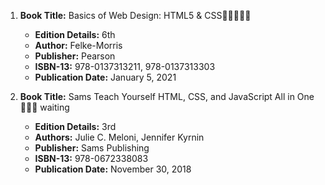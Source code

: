 1. **Book Title:** Basics of Web Design: HTML5 & CSS🚨🚨🚨🚨🚨
   - **Edition Details:** 6th
   - **Author:** Felke-Morris
   - **Publisher:** Pearson
   - **ISBN-13:** 978-0137313211, 978-0137313303
   - **Publication Date:** January 5, 2021
  
2. **Book Title:** Sams Teach Yourself HTML, CSS, and JavaScript All in One 📒🔐🚫 waiting
   - **Edition Details:** 3rd
   - **Authors:** Julie C. Meloni, Jennifer Kyrnin
   - **Publisher:** Sams Publishing
   - **ISBN-13:** 978-0672338083
   - **Publication Date:** November 30, 2018
